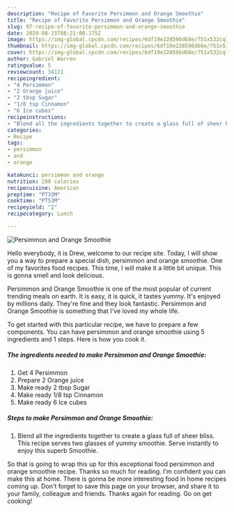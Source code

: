 ```yaml
---
description: "Recipe of Favorite Persimmon and Orange Smoothie"
title: "Recipe of Favorite Persimmon and Orange Smoothie"
slug: 97-recipe-of-favorite-persimmon-and-orange-smoothie
date: 2020-08-15T08:21:00.175Z
image: https://img-global.cpcdn.com/recipes/6df19e228596d60e/751x532cq70/persimmon-and-orange-smoothie-recipe-main-photo.jpg
thumbnail: https://img-global.cpcdn.com/recipes/6df19e228596d60e/751x532cq70/persimmon-and-orange-smoothie-recipe-main-photo.jpg
cover: https://img-global.cpcdn.com/recipes/6df19e228596d60e/751x532cq70/persimmon-and-orange-smoothie-recipe-main-photo.jpg
author: Gabriel Warren
ratingvalue: 5
reviewcount: 34121
recipeingredient:
- "4 Persimmon"
- "2 Orange juice"
- "2 tbsp Sugar"
- "1/8 tsp Cinnamon"
- "6 Ice cubes"
recipeinstructions:
- "Blend all the ingredients together to create a glass full of sheer bliss. This recipe serves two glasses of yummy smoothie. Serve instantly to enjoy this superb Smoothie."
categories:
- Recipe
tags:
- persimmon
- and
- orange

katakunci: persimmon and orange 
nutrition: 280 calories
recipecuisine: American
preptime: "PT33M"
cooktime: "PT53M"
recipeyield: "2"
recipecategory: Lunch

---
```



![Persimmon and Orange Smoothie](https://img-global.cpcdn.com/recipes/6df19e228596d60e/751x532cq70/persimmon-and-orange-smoothie-recipe-main-photo.jpg)

Hello everybody, it is Drew, welcome to our recipe site. Today, I will show you a way to prepare a special dish, persimmon and orange smoothie. One of my favorites food recipes. This time, I will make it a little bit unique. This is gonna smell and look delicious.

Persimmon and Orange Smoothie is one of the most popular of current trending meals on earth. It is easy, it is quick, it tastes yummy. It's enjoyed by millions daily. They're fine and they look fantastic. Persimmon and Orange Smoothie is something that I've loved my whole life.




To get started with this particular recipe, we have to prepare a few components. You can have persimmon and orange smoothie using 5 ingredients and 1 steps. Here is how you cook it.

<!--inarticleads1-->

##### The ingredients needed to make Persimmon and Orange Smoothie:

1. Get 4 Persimmon
1. Prepare 2 Orange juice
1. Make ready 2 tbsp Sugar
1. Make ready 1/8 tsp Cinnamon
1. Make ready 6 Ice cubes




<!--inarticleads2-->

##### Steps to make Persimmon and Orange Smoothie:

1. Blend all the ingredients together to create a glass full of sheer bliss. This recipe serves two glasses of yummy smoothie. Serve instantly to enjoy this superb Smoothie.




So that is going to wrap this up for this exceptional food persimmon and orange smoothie recipe. Thanks so much for reading. I'm confident you can make this at home. There is gonna be more interesting food in home recipes coming up. Don't forget to save this page on your browser, and share it to your family, colleague and friends. Thanks again for reading. Go on get cooking!
